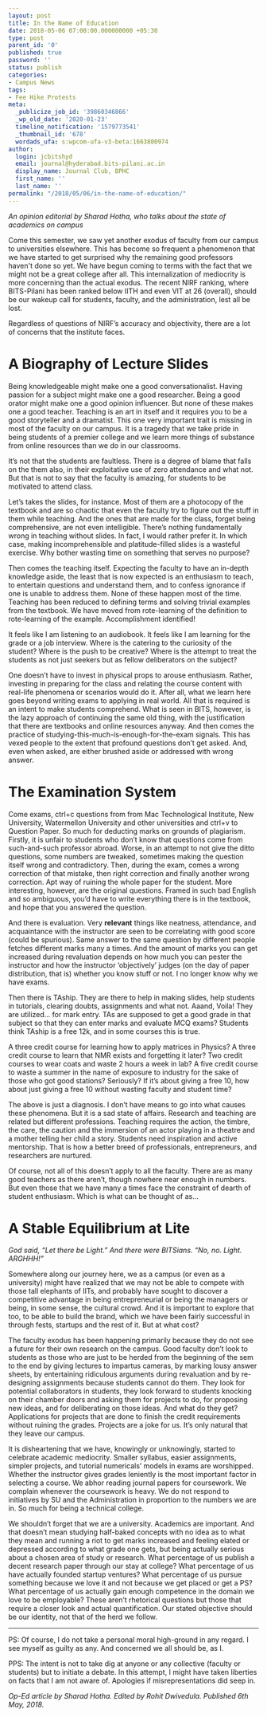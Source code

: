 ```yaml
---
layout: post
title: In the Name of Education
date: 2018-05-06 07:00:00.000000000 +05:30
type: post
parent_id: '0'
published: true
password: ''
status: publish
categories:
- Campus News
tags:
- Fee Hike Protests
meta:
  _publicize_job_id: '39860346866'
  _wp_old_date: '2020-01-23'
  timeline_notification: '1579773541'
  _thumbnail_id: '678'
  wordads_ufa: s:wpcom-ufa-v3-beta:1663800974
author:
  login: jcbitshyd
  email: journal@hyderabad.bits-pilani.ac.in
  display_name: Journal Club, BPHC
  first_name: ''
  last_name: ''
permalink: "/2018/05/06/in-the-name-of-education/"
---
```

<p><!-- wp:paragraph --></p>
<p><em>An opinion editorial by Sharad Hotha, who talks about the state of academics on campus</em></p>
<p><!-- /wp:paragraph --></p>
<p><!-- wp:paragraph --></p>
<p>Come this semester, we saw yet another exodus of faculty from our campus to universities elsewhere. This has become so frequent a phenomenon that we have started to get surprised why the remaining good professors haven't done so yet. We have begun coming to terms with the fact that we might not be a great college after all. This internalization of mediocrity is more concerning than the actual exodus. The recent NIRF ranking, where BITS-Pilani has been ranked below IITH and even VIT at 26 (overall), should be our wakeup call for students, faculty, and the administration, lest all be lost.</p>
<p><!-- /wp:paragraph --></p>
<p><!-- wp:paragraph --></p>
<p>Regardless of questions of NIRF’s accuracy and objectivity, there are a lot of concerns that the institute faces.</p>
<p><!-- /wp:paragraph --></p>
<p><!-- wp:heading {"level":1} --></p>
<h1>A Biography of Lecture Slides</h1>
<p><!-- /wp:heading --></p>
<p><!-- wp:paragraph --></p>
<p>Being knowledgeable might make one a good conversationalist. Having passion for a subject might make one a good researcher. Being a good orator might make one a good opinion influencer. But none of these makes one a good teacher. Teaching is an art in itself and it requires you to be a good storyteller and a dramatist. This one very important trait is missing in most of the faculty on our campus. It is a tragedy that we take pride in being students of a premier college and we learn more things of substance from online resources than we do in our classrooms.</p>
<p><!-- /wp:paragraph --></p>
<p><!-- wp:paragraph --></p>
<p>It’s not that the students are faultless. There is a degree of blame that falls on the them also, in their exploitative use of zero attendance and what not. But that is not to say that the faculty is amazing, for students to be motivated to attend class.</p>
<p><!-- /wp:paragraph --></p>
<p><!-- wp:paragraph --></p>
<p>Let’s takes the slides, for instance. Most of them are a photocopy of the textbook and are so chaotic that even the faculty try to figure out the stuff in them while teaching. And the ones that are made for the class, forget being comprehensive, are not even intelligible. There’s nothing fundamentally wrong in teaching without slides. In fact, I would rather prefer it. In which case, making incomprehensible and platitude-filled slides is a wasteful exercise. Why bother wasting time on something that serves no purpose?</p>
<p><!-- /wp:paragraph --></p>
<p><!-- wp:paragraph --></p>
<p>Then comes the teaching itself. Expecting the faculty to have an in-depth knowledge aside, the least that is now expected is an enthusiasm to teach, to entertain questions and understand them, and to confess ignorance if one is unable to address them. None of these happen most of the time. Teaching has been reduced to defining terms and solving trivial examples from the textbook. We have moved from rote-learning of the definition to rote-learning of the example. Accomplishment identified!</p>
<p><!-- /wp:paragraph --></p>
<p><!-- wp:paragraph --></p>
<p>It feels like I am listening to an audiobook. It feels like I am learning for the grade or a job interview. Where is the catering to the curiosity of the student? Where is the push to be creative? Where is the attempt to treat the students as not just seekers but as fellow deliberators on the subject?</p>
<p><!-- /wp:paragraph --></p>
<p><!-- wp:paragraph --></p>
<p>One doesn’t have to invest in physical props to arouse enthusiasm. Rather, investing in preparing for the class and relating the course content with real-life phenomena or scenarios would do it. After all, what we learn here goes beyond writing exams to applying in real world. All that is required is an intent to make students comprehend. What is seen in BITS, however, is the lazy approach of continuing the same old thing, with the justification that there are textbooks and online resources anyway. And then comes the practice of studying-this-much-is-enough-for-the-exam signals. This has vexed people to the extent that profound questions don’t get asked. And, even when asked, are either brushed aside or addressed with wrong answer.</p>
<p><!-- /wp:paragraph --></p>
<p><!-- wp:heading {"level":1} --></p>
<h1>The Examination System</h1>
<p><!-- /wp:heading --></p>
<p><!-- wp:paragraph --></p>
<p>Come exams, ctrl+c questions from from Mac Technological Institute, New University, Watermellon University and other universities and ctrl+v to Question Paper. So much for deducting marks on grounds of plagiarism. Firstly, it is unfair to students who don’t know that questions come from such-and-such professor abroad. Worse, in an attempt to not give the ditto questions, some numbers are tweaked, sometimes making the question itself wrong and contradictory. Then, during the exam, comes a wrong correction of that mistake, then right correction and finally another wrong correction. Apt way of ruining the whole paper for the student. More interesting, however, are the original questions. Framed in such bad English and so ambiguous, you’d have to write everything there is in the textbook, and hope that you answered the question.</p>
<p><!-- /wp:paragraph --></p>
<p><!-- wp:paragraph --></p>
<p>And there is evaluation. Very <strong>relevant</strong> things like neatness, attendance, and acquaintance with the instructor are seen to be correlating with good score (could be spurious). Same answer to the same question by different people fetches different marks many a times. And the amount of marks you can get increased during revaluation depends on how much you can pester the instructor and how the instructor ‘objectively’ judges (on the day of paper distribution, that is) whether you know stuff or not. I no longer know why we have exams.</p>
<p><!-- /wp:paragraph --></p>
<p><!-- wp:paragraph --></p>
<p>Then there is TAship. They are there to help in making slides, help students in tutorials, clearing doubts, assignments and what not. Aaand, Voila! They are utilized… for mark entry. TAs are supposed to get a good grade in that subject so that they can enter marks and evaluate MCQ exams? Students think TAship is a free 12k, and in some courses this is true.</p>
<p><!-- /wp:paragraph --></p>
<p><!-- wp:paragraph --></p>
<p>A three credit course for learning how to apply matrices in Physics? A three credit course to learn that NMR exists and forgetting it later? Two credit courses to wear coats and waste 2 hours a week in lab? A five credit course to waste a summer in the name of exposure to industry for the sake of those who got good stations? Seriously? If it’s about giving a free 10, how about just giving a free 10 without wasting faculty and student time?</p>
<p><!-- /wp:paragraph --></p>
<p><!-- wp:paragraph --></p>
<p>The above is just a diagnosis. I don’t have means to go into what causes these phenomena. But it is a sad state of affairs. Research and teaching are related but different professions. Teaching requires the action, the timbre, the care, the caution and the immersion of an actor playing in a theatre and a mother telling her child a story. Students need inspiration and active mentorship. That is how a better breed of professionals, entrepreneurs, and researchers are nurtured.</p>
<p><!-- /wp:paragraph --></p>
<p><!-- wp:paragraph --></p>
<p>Of course, not all of this doesn’t apply to all the faculty. There are as many good teachers as there aren’t, though nowhere near enough in numbers. But even those that we have many a times face the constraint of dearth of student enthusiasm. Which is what can be thought of as...</p>
<p><!-- /wp:paragraph --></p>
<p><!-- wp:heading {"level":1} --></p>
<h1>A Stable Equilibrium at Lite</h1>
<p><!-- /wp:heading --></p>
<p><!-- wp:paragraph --></p>
<p><em>God said, “Let there be Light.” And there were BITSians. “No, no. Light. ARGHHH!”</em></p>
<p><!-- /wp:paragraph --></p>
<p><!-- wp:paragraph --></p>
<p>Somewhere along our journey here, we as a campus (or even as a university) might have realized that we may not be able to compete with those tall elephants of IITs, and probably have sought to discover a competitive advantage in being entrepreneurial or being the managers or being, in some sense, the cultural crowd. And it is important to explore that too, to be able to build the brand, which we have been fairly successful in through fests, startups and the rest of it. But at what cost?</p>
<p><!-- /wp:paragraph --></p>
<p><!-- wp:paragraph --></p>
<p>The faculty exodus has been happening primarily because they do not see a future for their own research on the campus. Good faculty don’t look to students as those who are just to be herded from the beginning of the sem to the end by giving lectures to impartus cameras, by marking lousy answer sheets, by entertaining ridiculous arguments during revaluation and by re-designing assignments because students cannot do them. They look for potential collaborators in students, they look forward to students knocking on their chamber doors and asking them for projects to do, for proposing new ideas, and for deliberating on those ideas. And what do they get? Applications for projects that are done to finish the credit requirements without ruining the grades. Projects are a joke for us. It’s only natural that they leave our campus.</p>
<p><!-- /wp:paragraph --></p>
<p><!-- wp:paragraph --></p>
<p>It is disheartening that we have, knowingly or unknowingly, started to celebrate academic mediocrity. Smaller syllabus, easier assignments, simpler projects, and tutorial numericals’ models in exams are worshipped. Whether the instructor gives grades leniently is the most important factor in selecting a course. We abhor reading journal papers for coursework. We complain whenever the coursework is heavy. We do not respond to initiatives by SU and the Administration in proportion to the numbers we are in. So much for being a technical college.</p>
<p><!-- /wp:paragraph --></p>
<p><!-- wp:paragraph --></p>
<p>We shouldn’t forget that we are a university. Academics are important. And that doesn’t mean studying half-baked concepts with no idea as to what they mean and running a riot to get marks increased and feeling elated or depressed according to what grade one gets, but being actually serious about a chosen area of study or research. What percentage of us publish a decent research paper through our stay at college? What percentage of us have actually founded startup ventures? What percentage of us pursue something because we love it and not because we get placed or get a PS? What percentage of us actually gain enough competence in the domain we love to be employable? These aren’t rhetorical questions but those that require a closer look and actual quantification. Our stated objective should be our identity, not that of the herd we follow.</p>
<p><!-- /wp:paragraph --></p>
<p><!-- wp:separator --></p>
<hr class="wp-block-separator" />
<!-- /wp:separator --></p>
<p><!-- wp:paragraph --></p>
<p>PS: Of course, I do not take a personal moral high-ground in any regard. I see myself as guilty as any. And concerned we all should be, as I.</p>
<p><!-- /wp:paragraph --></p>
<p><!-- wp:paragraph --></p>
<p>PPS: The intent is not to take dig at anyone or any collective (faculty or students) but to initiate a debate. In this attempt, I might have taken liberties on facts that I am not aware of. Apologies if misrepresentations did seep in.</p>
<p><!-- /wp:paragraph --></p>
<p><!-- wp:paragraph --></p>
<p><em>Op-Ed article by Sharad Hotha. Edited by Rohit Dwivedula. Published 6th May, 2018.</em></p>
<p><!-- /wp:paragraph --></p>
